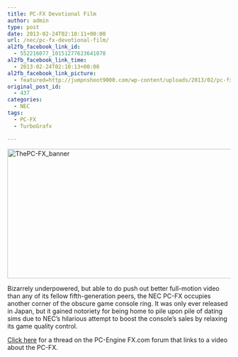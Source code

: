 ```yaml
---
title: PC-FX Devotional Film
author: admin
type: post
date: 2013-02-24T02:10:11+00:00
url: /nec/pc-fx-devotional-film/
al2fb_facebook_link_id:
  - 552216077_10151277623641078
al2fb_facebook_link_time:
  - 2013-02-24T02:10:13+00:00
al2fb_facebook_link_picture:
  - featured=http://jumpnshoot9000.com/wp-content/uploads/2013/02/pc-fx-tile-150x150.jpg
original_post_id:
  - 437
categories:
  - NEC
tags:
  - PC-FX
  - TurboGrafx

---
```

[<img class="aligncenter size-full wp-image-506" alt="ThePC-FX_banner" src="http://jumpnshoot9000.com/wp-content/uploads/2013/02/ThePC-FX_banner.jpg" width="800" height="292" />][1]

Bizarrely underpowered, but able to do push out better full-motion video than any of its fellow fifth-generation peers, the NEC PC-FX occupies another corner of the obscure game console ring. It was only ever released in Japan, but it gained notoriety for being home to pile upon pile of dating sims due to NEC&#8217;s hilarious attempt to boost the console&#8217;s sales by relaxing its game quality control.

[Click here][2] for a thread on the PC-Engine FX.com forum that links to a video about the PC-FX.

&nbsp;

 [1]: http://jumpnshoot9000.com/wp-content/uploads/2013/02/ThePC-FX_banner.jpg
 [2]: http://www.pcenginefx.com/forums/index.php?topic=6210.0
